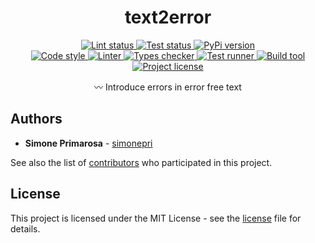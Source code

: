 <h1 align="center">
  <b>text2error</b>
</h1>
<p align="center">
  <!-- Lint -->
  <a href="https://github.com/simonepri/text2error/actions?query=workflow%3Alint">
    <img src="https://github.com/simonepri/text2error/workflows/lint/badge.svg?branch=master" alt="Lint status" />
  </a>
  <!-- Test -->
  <a href="https://github.com/simonepri/text2error/actions?query=workflow%3Atest">
    <img src="https://github.com/simonepri/text2error/workflows/test/badge.svg?branch=master" alt="Test status" />
  </a>
  <a href="https://pypi.org/project/text2error">
    <img src="https://img.shields.io/pypi/v/text2error.svg" alt="PyPi version" />
  </a>
  <br />
  <!-- Code style -->
  <a href="https://github.com/ambv/black">
    <img src="https://img.shields.io/badge/code%20style-black-000000.svg" alt="Code style" />
  </a>
  <!-- Linter -->
  <a href="https://github.com/PyCQA/pylint">
    <img src="https://img.shields.io/badge/linter-pylint-ce963f.svg" alt="Linter" />
  </a>
  <!-- Types checker -->
  <a href="https://github.com/PyCQA/pylint">
    <img src="https://img.shields.io/badge/types%20checker-mypy-296db2.svg" alt="Types checker" />
  </a>
  <!-- Test runner -->
  <a href="https://github.com/pytest-dev/pytest">
    <img src="https://img.shields.io/badge/test%20runner-pytest-449bd6.svg" alt="Test runner" />
  </a>
  <!-- Build tool -->
  <a href="https://github.com/python-poetry/poetry">
    <img src="https://img.shields.io/badge/build%20system-poetry-4e5dc8.svg" alt="Build tool" />
  </a>
  <br />
  <!-- License -->
  <a href="https://github.com/simonepri/text2error/tree/master/license">
    <img src="https://img.shields.io/github/license/simonepri/text2error.svg" alt="Project license" />
  </a>
</p>
<p align="center">
  〰 Introduce errors in error free text
</p>


## Authors

- **Simone Primarosa** - [simonepri][github:simonepri]

See also the list of [contributors][contributors] who participated in this project.


## License

This project is licensed under the MIT License - see the [license][license] file for details.



<!-- Links -->

[license]: https://github.com/simonepri/text2error/tree/master/license
[contributors]: https://github.com/simonepri/text2error/contributors

[github:simonepri]: https://github.com/simonepri
